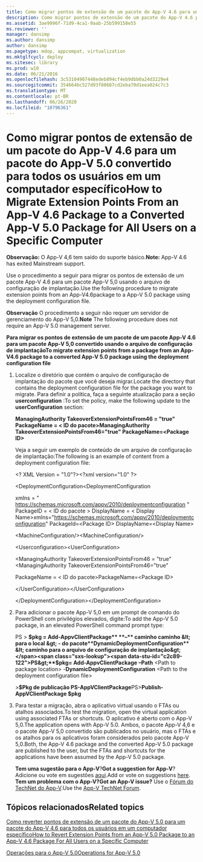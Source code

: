 ```yaml
---
title: Como migrar pontos de extensão de um pacote do App-V 4.6 para um pacote do App-V 5.0 convertido para todos os usuários em um computador específico
description: Como migrar pontos de extensão de um pacote do App-V 4.6 para um pacote do App-V 5.0 convertido para todos os usuários em um computador específico
ms.assetid: 3ae9996f-71d9-4ca1-9aab-25b599158e55
ms.reviewer: ''
manager: dansimp
ms.author: dansimp
author: dansimp
ms.pagetype: mdop, appcompat, virtualization
ms.mktglfcycl: deploy
ms.sitesec: library
ms.prod: w10
ms.date: 06/21/2016
ms.openlocfilehash: 3c53104907448edeb894cf4eb9dbb0a24d3229e4
ms.sourcegitcommit: 354664bc527d93f80687cd2eba70d1eea024c7c3
ms.translationtype: MT
ms.contentlocale: pt-BR
ms.lasthandoff: 06/26/2020
ms.locfileid: "10796361"
---
```

# <span data-ttu-id="c2c89-103">Como migrar pontos de extensão de um pacote do App-V 4.6 para um pacote do App-V 5.0 convertido para todos os usuários em um computador específico</span><span class="sxs-lookup"><span data-stu-id="c2c89-103">How to Migrate Extension Points From an App-V 4.6 Package to a Converted App-V 5.0 Package for All Users on a Specific Computer</span></span>

<span data-ttu-id="c2c89-104">**Observação:** O App-V 4,6 tem saído do suporte básico.</span><span class="sxs-lookup"><span data-stu-id="c2c89-104">**Note:** App-V 4.6 has exited Mainstream support.</span></span>

<span data-ttu-id="c2c89-105">Use o procedimento a seguir para migrar os pontos de extensão de um pacote App-V 4.6 para um pacote App-V 5,0 usando o arquivo de configuração de implantação.</span><span class="sxs-lookup"><span data-stu-id="c2c89-105">Use the following procedure to migrate extension points from an App-V4.6package to a App-V 5.0 package using the deployment configuration file.</span></span>

<span data-ttu-id="c2c89-106">**Observação**  O procedimento a seguir não requer um servidor de gerenciamento do App-V 5,0.</span><span class="sxs-lookup"><span data-stu-id="c2c89-106">**Note** The following procedure does not require an App-V 5.0 management server.</span></span>

 

**<span data-ttu-id="c2c89-107">Para migrar os pontos de extensão de um pacote de um pacote App-V 4.6 para um pacote App-V 5,0 convertido usando o arquivo de configuração de implantação</span><span class="sxs-lookup"><span data-stu-id="c2c89-107">To migrate extension points from a package from an App-V4.6 package to a converted App-V 5.0 package using the deployment configuration file</span></span>**

1. <span data-ttu-id="c2c89-108">Localize o diretório que contém o arquivo de configuração de implantação do pacote que você deseja migrar.</span><span class="sxs-lookup"><span data-stu-id="c2c89-108">Locate the directory that contains the deployment configuration file for the package you want to migrate.</span></span> <span data-ttu-id="c2c89-109">Para definir a política, faça a seguinte atualização para a seção **userconfiguration** :</span><span class="sxs-lookup"><span data-stu-id="c2c89-109">To set the policy, make the following update to the **userConfiguration** section:</span></span>

   **<span data-ttu-id="c2c89-110">ManagingAuthority TakeoverExtensionPointsFrom46 = "true" PackageName = &lt; ID do pacote&gt;</span><span class="sxs-lookup"><span data-stu-id="c2c89-110">ManagingAuthority TakeoverExtensionPointsFrom46="true" PackageName=&lt;Package ID&gt;</span></span>**

   <span data-ttu-id="c2c89-111">Veja a seguir um exemplo de conteúdo de um arquivo de configuração de implantação:</span><span class="sxs-lookup"><span data-stu-id="c2c89-111">The following is an example of content from a deployment configuration file:</span></span>

   <span data-ttu-id="c2c89-112">&lt;? XML Version = "1.0"?&gt;</span><span class="sxs-lookup"><span data-stu-id="c2c89-112">&lt;?xml version="1.0" ?&gt;</span></span>

   <span data-ttu-id="c2c89-113">&lt;DeploymentConfiguration</span><span class="sxs-lookup"><span data-stu-id="c2c89-113">&lt;DeploymentConfiguration</span></span>

   <span data-ttu-id="c2c89-114">xmlns = " <https://schemas.microsoft.com/appv/2010/deploymentconfiguration> " PackageID = &lt; ID do pacote &gt; DisplayName = &lt; Display Name&gt;</span><span class="sxs-lookup"><span data-stu-id="c2c89-114">xmlns="<https://schemas.microsoft.com/appv/2010/deploymentconfiguration>" PackageId=&lt;Package ID&gt; DisplayName=&lt;Display Name&gt;</span></span>

   <span data-ttu-id="c2c89-115">&lt;MachineConfiguration/&gt;</span><span class="sxs-lookup"><span data-stu-id="c2c89-115">&lt;MachineConfiguration/&gt;</span></span>

   <span data-ttu-id="c2c89-116">&lt;Userconfiguration&gt;</span><span class="sxs-lookup"><span data-stu-id="c2c89-116">&lt;UserConfiguration&gt;</span></span>

   <span data-ttu-id="c2c89-117">&lt;ManagingAuthority TakeoverExtensionPointsFrom46 = "true"</span><span class="sxs-lookup"><span data-stu-id="c2c89-117">&lt;ManagingAuthority TakeoverExtensionPointsFrom46="true"</span></span>

   <span data-ttu-id="c2c89-118">PackageName = &lt; ID do pacote&gt;</span><span class="sxs-lookup"><span data-stu-id="c2c89-118">PackageName=&lt;Package ID&gt;</span></span>

   <span data-ttu-id="c2c89-119">&lt;/UserConfiguration&gt;</span><span class="sxs-lookup"><span data-stu-id="c2c89-119">&lt;/UserConfiguration&gt;</span></span>

   <span data-ttu-id="c2c89-120">&lt;/DeploymentConfiguration&gt;</span><span class="sxs-lookup"><span data-stu-id="c2c89-120">&lt;/DeploymentConfiguration&gt;</span></span>

2. <span data-ttu-id="c2c89-121">Para adicionar o pacote App-V 5,0 em um prompt de comando do PowerShell com privilégios elevados, digite:</span><span class="sxs-lookup"><span data-stu-id="c2c89-121">To add the App-V 5.0 package, in an elevated PowerShell command prompt type:</span></span>

   <span data-ttu-id="c2c89-122">PS &gt; **$pkg = Add-AppvClientPackage** **–** caminho caminho &lt; para o local &gt;  - do pacote**DynamicDeploymentConfiguration** &lt; caminho para o arquivo de configuração de implantação&gt;</span><span class="sxs-lookup"><span data-stu-id="c2c89-122">PS&gt;**$pkg= Add-AppvClientPackage** **–Path** &lt;Path to package location&gt; -**DynamicDeploymentConfiguration** &lt;Path to the deployment configuration file&gt;</span></span>

   <span data-ttu-id="c2c89-123">&gt;**$Pkg de publicação PS-AppVClientPackage**</span><span class="sxs-lookup"><span data-stu-id="c2c89-123">PS&gt;**Publish-AppVClientPackage $pkg**</span></span>

3. <span data-ttu-id="c2c89-124">Para testar a migração, abra o aplicativo virtual usando o FTAs ou atalhos associados.</span><span class="sxs-lookup"><span data-stu-id="c2c89-124">To test the migration, open the virtual application using associated FTAs or shortcuts.</span></span> <span data-ttu-id="c2c89-125">O aplicativo é aberto com o App-V 5,0.</span><span class="sxs-lookup"><span data-stu-id="c2c89-125">The application opens with App-V 5.0.</span></span> <span data-ttu-id="c2c89-126">Ambos, o pacote App-V 4,6 e o pacote App-V 5,0 convertido são publicados no usuário, mas o FTAs e os atalhos para os aplicativos foram considerados pelo pacote App-V 5,0.</span><span class="sxs-lookup"><span data-stu-id="c2c89-126">Both, the App-V 4.6 package and the converted App-V 5.0 package are published to the user, but the FTAs and shortcuts for the applications have been assumed by the App-V 5.0 package.</span></span>

   <span data-ttu-id="c2c89-127">**Tem uma sugestão para o App-V**?</span><span class="sxs-lookup"><span data-stu-id="c2c89-127">**Got a suggestion for App-V**?</span></span> <span data-ttu-id="c2c89-128">Adicione ou vote em sugestões [aqui](http://appv.uservoice.com/forums/280448-microsoft-application-virtualization).</span><span class="sxs-lookup"><span data-stu-id="c2c89-128">Add or vote on suggestions [here](http://appv.uservoice.com/forums/280448-microsoft-application-virtualization).</span></span> **<span data-ttu-id="c2c89-129">Tem um problema com o App-V?</span><span class="sxs-lookup"><span data-stu-id="c2c89-129">Got an App-V issue?</span></span>** <span data-ttu-id="c2c89-130">Use o [Fórum do TechNet do App-V](https://social.technet.microsoft.com/Forums/home?forum=mdopappv).</span><span class="sxs-lookup"><span data-stu-id="c2c89-130">Use the [App-V TechNet Forum](https://social.technet.microsoft.com/Forums/home?forum=mdopappv).</span></span>

## <span data-ttu-id="c2c89-131">Tópicos relacionados</span><span class="sxs-lookup"><span data-stu-id="c2c89-131">Related topics</span></span>


[<span data-ttu-id="c2c89-132">Como reverter pontos de extensão de um pacote do App-V 5.0 para um pacote do App-V 4.6 para todos os usuários em um computador específico</span><span class="sxs-lookup"><span data-stu-id="c2c89-132">How to Revert Extension Points from an App-V 5.0 Package to an App-V 4.6 Package For All Users on a Specific Computer</span></span>](how-to-revert-extension-points-from-an-app-v-50-package-to-an-app-v-46-package-for-all-users-on-a-specific-computer.md)

[<span data-ttu-id="c2c89-133">Operações para o App-V 5.0</span><span class="sxs-lookup"><span data-stu-id="c2c89-133">Operations for App-V 5.0</span></span>](operations-for-app-v-50.md)

 

 





